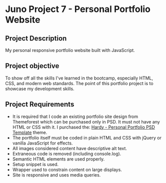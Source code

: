 # Juno Project 7 - Personal Portfolio Website

## Project Description

My personal responsive portfolio website built with JavaScript. 

## Project objective

To show off all the skills I've learned in the bootcamp, especially HTML, CSS, and modern web standards. The point of this portfolio project is to showcase my development skills.

## Project Requirements

- It is required that I code an existing portfolio site design from Themeforest which can be purchased only in PSD. It must not have any HTML or CSS with it. I purchased the: [Hardy - Personal Portfolio PSD Template](https://themeforest.net/item/hardy-personal-portfolio-psd-template/25731500) theme.
-   The portfolio itself must be coded in plain HTML and CSS with jQuery or vanilla JavaScript for effects.
-   All images considered content have descriptive alt text.
-   Extraneous code is removed (including console.log).
-   Semantic HTML elements are used properly.
-   Setup snippet is used.
-   Wrapper used to constrain content on large displays.
-   Site is responsive and uses media queries.





